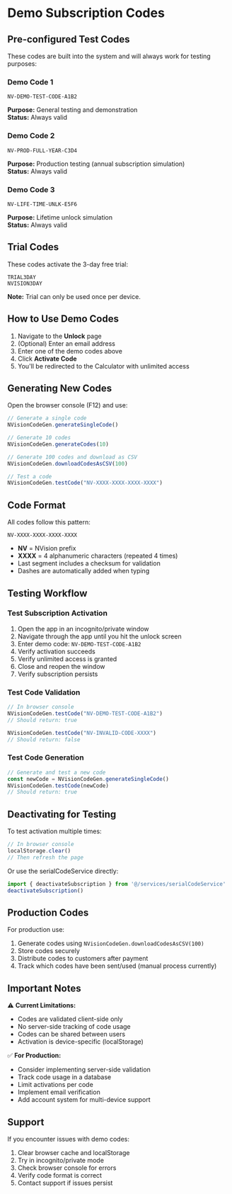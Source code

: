# Demo Subscription Codes

## Pre-configured Test Codes

These codes are built into the system and will always work for testing purposes:

### Demo Code 1
```
NV-DEMO-TEST-CODE-A1B2
```
**Purpose:** General testing and demonstration  
**Status:** Always valid

### Demo Code 2
```
NV-PROD-FULL-YEAR-C3D4
```
**Purpose:** Production testing (annual subscription simulation)  
**Status:** Always valid

### Demo Code 3
```
NV-LIFE-TIME-UNLK-E5F6
```
**Purpose:** Lifetime unlock simulation  
**Status:** Always valid

## Trial Codes

These codes activate the 3-day free trial:

```
TRIAL3DAY
NVISION3DAY
```

**Note:** Trial can only be used once per device.

## How to Use Demo Codes

1. Navigate to the **Unlock** page
2. (Optional) Enter an email address
3. Enter one of the demo codes above
4. Click **Activate Code**
5. You'll be redirected to the Calculator with unlimited access

## Generating New Codes

Open the browser console (F12) and use:

```javascript
// Generate a single code
NVisionCodeGen.generateSingleCode()

// Generate 10 codes
NVisionCodeGen.generateCodes(10)

// Generate 100 codes and download as CSV
NVisionCodeGen.downloadCodesAsCSV(100)

// Test a code
NVisionCodeGen.testCode("NV-XXXX-XXXX-XXXX-XXXX")
```

## Code Format

All codes follow this pattern:
```
NV-XXXX-XXXX-XXXX-XXXX
```

- **NV** = NVision prefix
- **XXXX** = 4 alphanumeric characters (repeated 4 times)
- Last segment includes a checksum for validation
- Dashes are automatically added when typing

## Testing Workflow

### Test Subscription Activation

1. Open the app in an incognito/private window
2. Navigate through the app until you hit the unlock screen
3. Enter demo code: `NV-DEMO-TEST-CODE-A1B2`
4. Verify activation succeeds
5. Verify unlimited access is granted
6. Close and reopen the window
7. Verify subscription persists

### Test Code Validation

```javascript
// In browser console
NVisionCodeGen.testCode("NV-DEMO-TEST-CODE-A1B2")
// Should return: true

NVisionCodeGen.testCode("NV-INVALID-CODE-XXXX")
// Should return: false
```

### Test Code Generation

```javascript
// Generate and test a new code
const newCode = NVisionCodeGen.generateSingleCode()
NVisionCodeGen.testCode(newCode)
// Should return: true
```

## Deactivating for Testing

To test activation multiple times:

```javascript
// In browser console
localStorage.clear()
// Then refresh the page
```

Or use the serialCodeService directly:

```javascript
import { deactivateSubscription } from '@/services/serialCodeService'
deactivateSubscription()
```

## Production Codes

For production use:

1. Generate codes using `NVisionCodeGen.downloadCodesAsCSV(100)`
2. Store codes securely
3. Distribute codes to customers after payment
4. Track which codes have been sent/used (manual process currently)

## Important Notes

⚠️ **Current Limitations:**
- Codes are validated client-side only
- No server-side tracking of code usage
- Codes can be shared between users
- Activation is device-specific (localStorage)

✅ **For Production:**
- Consider implementing server-side validation
- Track code usage in a database
- Limit activations per code
- Implement email verification
- Add account system for multi-device support

## Support

If you encounter issues with demo codes:

1. Clear browser cache and localStorage
2. Try in incognito/private mode
3. Check browser console for errors
4. Verify code format is correct
5. Contact support if issues persist

